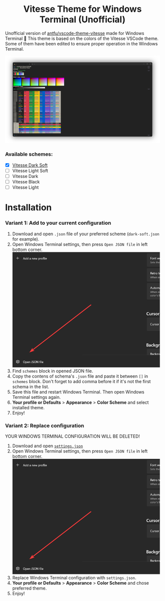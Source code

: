 <h1 align="center">Vitesse Theme for Windows Terminal (Unofficial)</h1>

Unofficial version of [antfu/vscode-theme-vitesse](https://github.com/antfu/vscode-theme-vitesse) made for Windows Terminal 🎨
This theme is based on the colors of the Vitesse VSCode theme. Some of them have been edited to ensure proper operation in the Windows Terminal.

![Preview](https://github.com/denipolis/windowsterminal-vitesse-theme/blob/main/screenshots/dark-soft.png?raw=true)

### Available schemes:
 - [x] [Vitesse Dark Soft](https://github.com/denipolis/windowsterminal-vitesse-theme/blob/main/dark-soft.json)
 - [ ] Vitesse Light Soft
 - [ ] Vitesse Dark
 - [ ] Vitesse Black
 - [ ] Vitesse Light

# Installation

### Variant 1: Add to your current configuration
1. Download and open `.json` file of your preferred scheme (`dark-soft.json` for example).
2. Open Windows Terminal settings, then press `Open JSON file` in left bottom corner.
![Open JSON file](https://github.com/denipolis/windowsterminal-vitesse-theme/blob/main/screenshots/openJson.png?raw=true)
3. Find `schemes` block in opened JSON file.
4. Copy the contens of schema's `.json` file and paste it between `[]` in `schemes` block. Don't forget to add comma before it if it's not the first schema in the list.
5. Save this file and restart Windows Terminal. Then open Windows Terminal settings again.
6. **Your profile or Defaults** > **Appearance** > **Color Scheme** and select installed theme.
7. Enjoy!

### Variant 2: Replace configuration
YOUR WINDOWS TERMINAL CONFIGURATION WILL BE DELETED!
1. Download and open [`settings.json`](https://github.com/denipolis/windowsterminal-vitesse-theme/blob/main/settings.json)
2. Open Windows Terminal settings, then press `Open JSON file` in left bottom corner.
![Open JSON file](https://github.com/denipolis/windowsterminal-vitesse-theme/blob/main/screenshots/openJson.png?raw=true)
3. Replace Windows Terminal configuration with `settings.json`.
4. **Your profile or Defaults** > **Appearance** > **Color Scheme** and chose preferred theme.
5. Enjoy!
